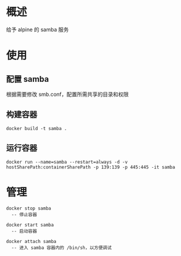 # 概述
给予 alpine 的 samba 服务

# 使用
## 配置 samba
根据需要修改 smb.conf，配置所需共享的目录和权限

## 构建容器
```
docker build -t samba .
```

## 运行容器
```
docker run --name=samba --restart=always -d -v hostSharePath:containerSharePath -p 139:139 -p 445:445 -it samba
```

# 管理
```
docker stop samba
  -- 停止容器
  
docker start samba
  -- 启动容器
  
docker attach samba
  -- 进入 samba 容器内的 /bin/sh，以方便调试
```


